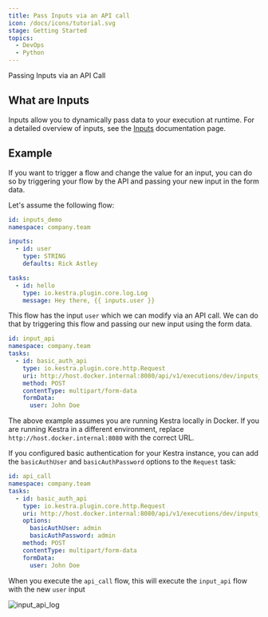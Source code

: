 ```yaml
---
title: Pass Inputs via an API call
icon: /docs/icons/tutorial.svg
stage: Getting Started 
topics:
  - DevOps
  - Python 
---
```


Passing Inputs via an API Call

## What are Inputs

Inputs allow you to dynamically pass data to your execution at runtime. For a detailed overview of inputs, see the [Inputs](/docs/workflow-components/inputs) documentation page.

## Example

If you want to trigger a flow and change the value for an input, you can do so by triggering your flow by the API and passing your new input in the form data.

Let's assume the following flow:

```yaml
id: inputs_demo
namespace: company.team

inputs:
  - id: user
    type: STRING
    defaults: Rick Astley

tasks:
  - id: hello
    type: io.kestra.plugin.core.log.Log
    message: Hey there, {{ inputs.user }}
```

This flow has the input `user` which we can modify via an API call. We can do that by triggering this flow and passing our new input using the form data.

```yaml
id: input_api
namespace: company.team
tasks:
  - id: basic_auth_api
    type: io.kestra.plugin.core.http.Request
    uri: http://host.docker.internal:8080/api/v1/executions/dev/inputs_demo
    method: POST
    contentType: multipart/form-data
    formData:
      user: John Doe
```

The above example assumes you are running Kestra locally in Docker. If you are running Kestra in a different environment, replace `http://host.docker.internal:8080` with the correct URL.

If you configured basic authentication for your Kestra instance, you can add the `basicAuthUser` and `basicAuthPassword` options to the `Request` task:

```yaml
id: api_call
namespace: company.team
tasks:
  - id: basic_auth_api
    type: io.kestra.plugin.core.http.Request
    uri: http://host.docker.internal:8080/api/v1/executions/dev/inputs_demo
    options:
      basicAuthUser: admin
      basicAuthPassword: admin
    method: POST
    contentType: multipart/form-data
    formData:
      user: John Doe
```

When you execute the `api_call` flow, this will execute the `input_api` flow with the new `user` input

![input_api_log](/docs/how-to-guides/inputs/input_api_log.png)
